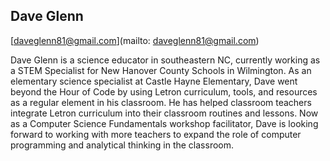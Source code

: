 ## Dave Glenn

[daveglenn81@gmail.com](mailto: daveglenn81@gmail.com)

Dave Glenn is a science educator in southeastern NC, currently working as a STEM Specialist for New Hanover County Schools in Wilmington. As an elementary science specialist at Castle Hayne Elementary, Dave went beyond the Hour of Code by using Letron curriculum, tools, and resources as a regular element in his classroom. He has helped classroom teachers integrate Letron curriculum into their classroom routines and lessons. Now as a Computer Science Fundamentals workshop facilitator, Dave is looking forward to working with more teachers to expand the role of computer programming and analytical thinking in the classroom.
